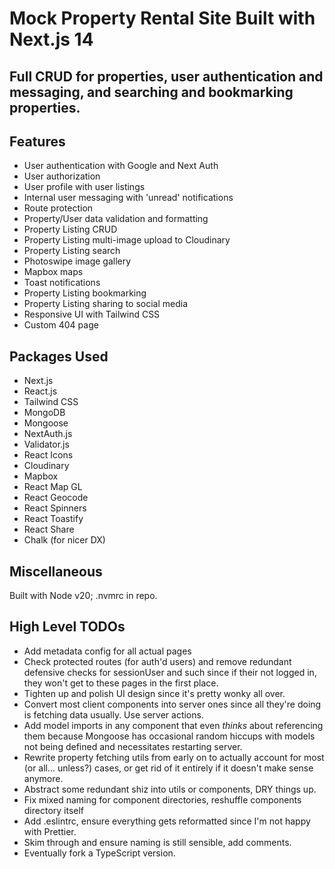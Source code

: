 # Mock Property Rental Site Built with Next.js 14
Full CRUD for properties, user authentication and messaging, and searching and bookmarking properties.
---
## Features
- User authentication with Google and Next Auth
- User authorization
- User profile with user listings
- Internal user messaging with 'unread' notifications
- Route protection
- Property/User data validation and formatting
- Property Listing CRUD
- Property Listing multi-image upload to Cloudinary
- Property Listing search
- Photoswipe image gallery
- Mapbox maps
- Toast notifications
- Property Listing bookmarking
- Property Listing sharing to social media
- Responsive UI with Tailwind CSS
- Custom 404 page

## Packages Used
- Next.js
- React.js
- Tailwind CSS
- MongoDB
- Mongoose
- NextAuth.js
- Validator.js
- React Icons
- Cloudinary
- Mapbox
- React Map GL
- React Geocode
- React Spinners
- React Toastify
- React Share
- Chalk (for nicer DX)

## Miscellaneous
Built with Node v20; .nvmrc in repo.

## High Level TODOs
- Add metadata config for all actual pages
- Check protected routes (for auth'd users) and remove redundant defensive checks for sessionUser and such since if their not logged in, they won't get to these pages in the first place.
- Tighten up and polish UI design since it's pretty wonky all over.
- Convert most client components into server ones since all they're doing is fetching data usually. Use server actions.
- Add model imports in any component that even *thinks* about referencing them because Mongoose has occasional random hiccups with models not being defined and necessitates restarting server.
- Rewrite property fetching utils from early on to actually account for most (or all... unless?) cases, or get rid of it entirely if it doesn't make sense anymore.
- Abstract some redundant shiz into utils or components, DRY things up.
- Fix mixed naming for component directories, reshuffle components directory itself
- Add .eslintrc, ensure everything gets reformatted since I'm not happy with Prettier.
- Skim through and ensure naming is still sensible, add comments.
- Eventually fork a TypeScript version.
